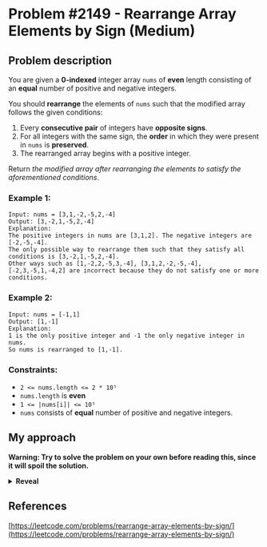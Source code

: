 # Problem #2149 - Rearrange Array Elements by Sign (Medium)

## Problem description

You are given a **0-indexed** integer array `nums` of **even** length consisting of an **equal** number of positive and negative integers.

You should **rearrange** the elements of `nums` such that the modified array follows the given conditions:

1. Every **consecutive pair** of integers have **opposite signs**.
2. For all integers with the same sign, the **order** in which they were present in `nums` is **preserved**.
3. The rearranged array begins with a positive integer.

Return _the modified array after rearranging the elements to satisfy the aforementioned conditions_.

### Example 1:

```
Input: nums = [3,1,-2,-5,2,-4]
Output: [3,-2,1,-5,2,-4]
Explanation:
The positive integers in nums are [3,1,2]. The negative integers are [-2,-5,-4].
The only possible way to rearrange them such that they satisfy all conditions is [3,-2,1,-5,2,-4].
Other ways such as [1,-2,2,-5,3,-4], [3,1,2,-2,-5,-4], [-2,3,-5,1,-4,2] are incorrect because they do not satisfy one or more conditions.
```

### Example 2:

```
Input: nums = [-1,1]
Output: [1,-1]
Explanation:
1 is the only positive integer and -1 the only negative integer in nums.
So nums is rearranged to [1,-1].
```

### Constraints:

-   `2 <= nums.length <= 2 * 10⁵`
-   `nums.length` is **even**
-   `1 <= |nums[i]| <= 10⁵`
-   `nums` consists of **equal** number of positive and negative integers.

## My approach

**Warning: Try to solve the problem on your own before reading this, since it will spoil the solution.**

<details>
  <summary><b>Reveal</b></summary>
  There are two approaches I will cover here, both of them should be very similar in terms of performance and memory usage (they both have the same time and space complexity).
  <p>
    
  <details>
  <summary>First approach</summary>

This approach is the more obvious one in my opinion since I thought of it almost immediately after reading the problem. You can basically go through the given array and filter the elements into two new arrays. One of them will hold positive numbers, while the other one will hold negative numbers. Then you can push the numbers into the result array, altering between a number from the array holding the positive numbers and from the array holding the negative numbers. This way you start with a positive number and the numbers will be altering between positive and negative. _This approach is named as the "filtering method" in the table below._

  </details>
    
  <details>
  <summary>Second approach</summary>

You can also create an array of 0s (or any other number really) of the same length as the numbers array given to you. Then you can create two pointers - one for the index where the next positive number will go (set to 0), and one for the index of the next negative number (set to 1). Then you can loop through the array of numbers and if you encounter a positive number, put it on the index saved in the positive number pointer and then increase that pointer by two. If you encounter a negative number, do the same with the negative number pointer. This way you will also have an altering sequence of positive and negative numbers (the positive pointer will go 0 -> 2 -> 4... and the negative 1 -> 3 -> 5...) and the final array will also start with a positive number (since the positive number pointer is initialised to 0). _This approach is named as "two pointers" in the table below._

  </details>

  <p>
    
  |          Implementation         | Time complexity | Space complexity |                        Runtime                       |                     Memory Usage                     |
  | :-----------------------------: | :-------------: | :--------------: | :--------------------------------------------------: | :--------------------------------------------------: |
  |     [Rust (filtering method)](https://github.com/Pandicon/leetcode/tree/main/problems/algorithms/2149/Rust/solution_filtering.rs)     |       O(N)      |       O(N)       | 76 ms, faster than 93.75% of Rust online submissions | 4.6 MB, less than 100.00% of Rust online submissions |
  |       [Rust (two pointers)](https://github.com/Pandicon/leetcode/tree/main/problems/algorithms/2149/Rust/solution_two_pointers.rs)      |       O(N)      |       O(N)       | 72 ms, faster than 93.75% of Rust online submissions |  5.4 MB, less than 31.25% of Rust online submissions |
</details>

## References

[https://leetcode.com/problems/rearrange-array-elements-by-sign/](https://leetcode.com/problems/rearrange-array-elements-by-sign/)
